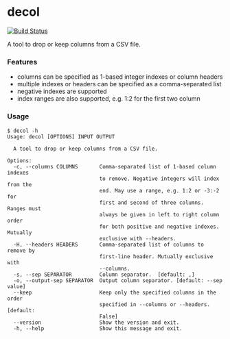 decol
=====

[![Build Status](https://travis-ci.org/ctberthiaume/decol.svg?branch=master)](https://travis-ci.org/ctberthiaume/decol)

A tool to drop or keep columns from a CSV file.

### Features
* columns can be specified as 1-based integer indexes or column headers
* multiple indexes or headers can be specified as a comma-separated list
* negative indexes are supported
* index ranges are also supported, e.g. 1:2 for the first two column


### Usage
```
$ decol -h
Usage: decol [OPTIONS] INPUT OUTPUT

  A tool to drop or keep columns from a CSV file.

Options:
  -c, --columns COLUMNS       Comma-separated list of 1-based column indexes
                              to remove. Negative integers will index from the
                              end. May use a range, e.g. 1:2 or -3:-2 for
                              first and second of three columns. Ranges must
                              always be given in left to right column order
                              for both positive and negative indexes. Mutually
                              exclusive with --headers.
  -H, --headers HEADERS       Comma-separated list of columns to remove by
                              first-line header. Mutually exclusive with
                              --columns.
  -s, --sep SEPARATOR         Column separator.  [default: ,]
  -o, --output-sep SEPARATOR  Output column separator. [default: --sep value]
  --keep                      Keep only the specified columns in the order
                              specified in --columns or --headers.  [default:
                              False]
  --version                   Show the version and exit.
  -h, --help                  Show this message and exit.
```
